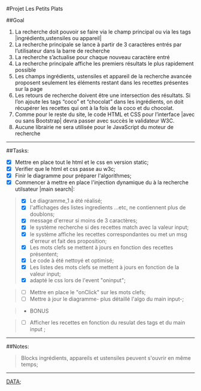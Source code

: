 #Projet Les Petits Plats

##Goal

1. La recherche doit pouvoir se faire via le champ principal ou via les tags
   |ingrédients,ustensiles ou appareil|
2. La recherche principale se lance à partir de 3 caractères entrés par l’utilisateur dans la
   barre de recherche
3. La recherche s’actualise pour chaque nouveau caractère entré
4. La recherche principale affiche les premiers résultats le plus rapidement possible
5. Les champs ingrédients, ustensiles et appareil de la recherche avancée proposent
   seulement les éléments restant dans les recettes présentes sur la page
6. Les retours de recherche doivent être une intersection des résultats. Si l’on ajoute les
   tags “coco” et “chocolat” dans les ingrédients, on doit récupérer les recettes qui ont à la
   fois de la coco et du chocolat.
7. Comme pour le reste du site, le code HTML et CSS pour l’interface |avec ou sans
   Bootstrap| devra passer avec succès le validateur W3C.
8. Aucune librairie ne sera utilisée pour le JavaScript du moteur de recherche

---

##Tasks:

- [x] Mettre en place tout le html et le css en version static;
- [x] Verifier que le html et css passe au w3c;
- [x] Finir le diagramme pour préparer l'algorithmes;
- [x] Commencer à mettre en place l'injection dynamique du à la recherche utilsateur |main search|:

> - [x] Le diagramme_1 a été réalisé;
> - [x] l'affichages des listes ingredients ...etc, ne contiennent plus de doublons;
> - [x] message d'erreur si moins de 3 caractères;
> - [x] le système recherche si des recettes match avec la valeur input;
> - [x] le système affiche les recettes correspondantes ou met un msg d'erreur et fait des proposition;
> - [x] Les mots clefs se mettent à jours en fonction des recettes présentent;
> - [x] Le code à été nettoyé et optimisé;
> - [x] Les listes des mots clefs se mettent à jours en fonction de la valeur input;
> - [x] adapté le css lors de l'event "oninput";

> - [ ] Mettre en place le "onClick" sur les mots clefs;
> - [ ] Mettre à jour le diagramme- plus détaillé l'algo du main input-;

> - BONUS

> - [ ] Afficher les recettes en fonction du resulat des tags et du main input ;

---

##Notes:

> Blocks ingrédients, appareils et ustensiles peuvent s'ouvrir en même temps;

---

[DATA](https://raw.githubusercontent.com/OpenClassrooms-Student-Center/P11-front-end-search-engine/master/recipes.js);
